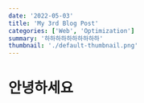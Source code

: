 ```yaml
---
date: '2022-05-03'
title: 'My 3rd Blog Post'
categories: ['Web', 'Optimization']
summary: '하하하하하하하하하하'
thumbnail: './default-thumbnail.png'
---
```


# 안녕하세요
